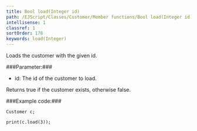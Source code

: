 ```yaml
---
title: Bool load(Integer id)
path: /EJScript/Classes/Customer/Member functions/Bool load(Integer id)
intellisense: 1
classref: 1
sortOrder: 178
keywords: load(Integer)
---
```


Loads the customer with the given id.



###Parameter:###


 - id: The id of the customer to load.


Returns true if the customer exists, otherwise false.



###Example code:###


    Customer c;
    
    print(c.load(3));


